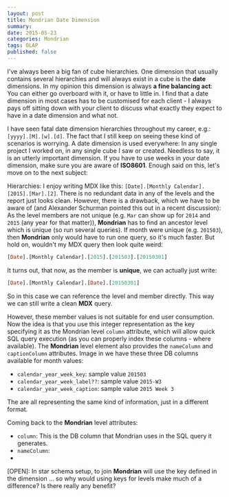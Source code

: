 ```yaml
---
layout: post
title: Mondrian Date Dimension
summary: 
date: 2015-05-23
categories: Mondrian
tags: OLAP
published: false
---
```


I've always been a big fan of cube hierarchies. One dimension that usually contains several hierarchies and will always exist in a cube is the **date** dimensions. In my opinion this dimension is always **a fine balancing act**: You can either go overboard with it, or have to little in. I find that a date dimension in most cases has to be customised for each client - I always pays off sitting down with your client to discuss what exactly they expect to have in a date dimension and what not.

I have seen fatal date dimension hierarchies throughout my career, e.g.: `[yyyy].[M].[w].[d]`. The fact that I still keep on seeing these kind of scenarios is worrying. A date dimension is used everywhere: In any single project I worked on, in any single cube I saw or created. Needless to say, it is an utterly important dimension. If you have to use weeks in your date dimension, make sure you are aware of **ISO8601**. Enough said on this, let's move on to the next subject:

Hierarchies: I enjoy writing MDX like this: `[Date].[Monthly Calendar].[2015].[Mar].[2]`. There is no redundant data in any of the levels and the report just looks clean. However, there is a drawback, which we have to be aware of (and Alexander Schurman pointed this out in a recent discussion): As the level members are not unique (e.g. `Mar` can show up for `2014` and `2015` (any year for that matter)), **Mondrian** has to find an ancestor level which is unique (so run several queries). If month were unique (e.g. `201503`), then **Mondrian** only would have to run one query, so it's much faster. But hold on, wouldn't my MDX query then look quite weird: 

```sql
[Date].[Monthly Calendar].[2015].[201503].[20150301]
``` 

It turns out, that now, as the member is **unique**, we can actually just write:

```sql
[Date].[Monthly Calendar].[Date].[20150301]
``` 

So in this case we can reference the level and member directly. This way we can still write a clean **MDX** query. 

However, these member values is not suitable for end user consumption. Now the idea is that you use this integer representation as the key specifying it as the Mondrian level `column` attribute, which will allow quick SQL query execution (as you can properly index these columns - where available). The **Mondrian** level element also provides the `nameColumn` and `captionColumn` attributes. Image in we have these three DB columns available for month values:

- `calendar_year_week_key`: sample value `201503` 
- `calendar_year_week_label??`: sample value `2015-W3`
- `calendar_year_week_caption`: sample value `2015 Week 3`

The are all representing the same kind of information, just in a different format.

Coming back to the **Mondrian** level attributes:

- `column`: This is the DB column that Mondrian uses in the SQL query it generates.
- `nameColumn`: 
- 



[OPEN]: In star schema setup, to join **Mondrian** will use the key defined in the dimension ... so why would using keys for levels make much of a difference? Is there really any benefit?